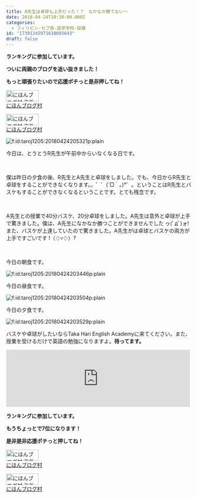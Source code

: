 ```yaml
---
title: A先生は卓球も上手だった！？　なかなか勝てない〜
date: 2018-04-24T10:30:00.000Z
categories:
  - フィリピン-セブ島-語学学校-授業
id: "17391345971638093643"
draft: false
---
```

<p><strong>ランキングに参加しています。</strong></p>
<p><strong>ついに両親のブログを追い抜きました！</strong></p>
<p><strong>もっと頑張りたいので応援ポチっと是非押してね！</strong></p>
<p><a href="//overseas.blogmura.com/studyabroad_parent/ranking.html"><img src="//overseas.blogmura.com/studyabroad_parent/img/studyabroad_parent88_31.gif" alt="にほんブログ村 海外生活ブログ 親子留学・ジュニア留学へ" width="88" height="31" border="0" /></a><br /><a href="//overseas.blogmura.com/studyabroad_parent/ranking.html">にほんブログ村</a></p>
<p><a href="//overseas.blogmura.com/cebu/ranking.html"><img src="//overseas.blogmura.com/cebu/img/cebu88_31.gif" alt="にほんブログ村 海外生活ブログ セブ島情報へ" width="88" height="31" border="0" /></a><br /><a href="//overseas.blogmura.com/cebu/ranking.html">にほんブログ村</a></p>
<p><img class="hatena-fotolife" title="f:id:taroj1205:20180424205321p:plain" src="https://cdn-ak.f.st-hatena.com/images/fotolife/t/taroj1205/20180424/20180424205321.png" alt="f:id:taroj1205:20180424205321p:plain" /></p>
<p>今日は、とうとうR先生が午前中からいなくなる日です。</p>
<p> </p>
<p>僕は昨日の夕食の後、R先生とA先生と卓球をしました。でも、今日からR先生と卓球をすることができなくなります。。゜゜(´□｀。)°゜。ということはR先生とバスケもすることができなくなるということです。とても残念です。</p>
<p> </p>
<p>A先生との授業で40分バスケ、20分卓球をしました。A先生は意外と卓球が上手で驚きました。僕は、A先生になかなか勝つことができませんでした ヮ(ﾟдﾟ)ォ! また、バスケが上達していたので驚きました。A先生がは卓球とバスケの両方が上手ですごいです !（♢▿♢）?</p>
<p> </p>
<p>今日の朝食です。</p>
<p><img class="hatena-fotolife" title="f:id:taroj1205:20180424203446p:plain" src="https://cdn-ak.f.st-hatena.com/images/fotolife/t/taroj1205/20180424/20180424203446.png" alt="f:id:taroj1205:20180424203446p:plain" /></p>
<p>今日の昼食です。</p>
<p><img class="hatena-fotolife" title="f:id:taroj1205:20180424203504p:plain" src="https://cdn-ak.f.st-hatena.com/images/fotolife/t/taroj1205/20180424/20180424203504.png" alt="f:id:taroj1205:20180424203504p:plain" /></p>
<p>今日の夕食です。</p>
<p><img class="hatena-fotolife" title="f:id:taroj1205:20180424203529p:plain" src="https://cdn-ak.f.st-hatena.com/images/fotolife/t/taroj1205/20180424/20180424203529.png" alt="f:id:taroj1205:20180424203529p:plain" /></p>
<p>バスケや卓球がしたいならTaka Hari English Academyに来てください。また、授業を受けるだけで英語の勉強になりますよ。<strong>待ってます。</strong></p>
<p><iframe class="embed-card embed-webcard" style="display: block; width: 100%; height: 155px; max-width: 500px; margin: 10px 0px;" title="セブ英語留学【TAKA HARI ENGLISH ACADEMY】親子留学が人気！とにかく「話す力」が身につく！" src="https://hatenablog-parts.com/embed?url=http%3A%2F%2Ftakaharienglish.com%2F" frameborder="0" scrolling="no"></iframe><cite class="hatena-citation"></cite></p>
<p><strong>ランキングに参加しています。</strong></p>
<p><strong>もうちょっとで7位になります！</strong></p>
<p><strong>是非是非応援ポチっと押してね！</strong></p>
<p><a href="//overseas.blogmura.com/studyabroad_parent/ranking.html"><img src="//overseas.blogmura.com/studyabroad_parent/img/studyabroad_parent88_31.gif" alt="にほんブログ村 海外生活ブログ 親子留学・ジュニア留学へ" width="88" height="31" border="0" /></a><br /><a href="//overseas.blogmura.com/studyabroad_parent/ranking.html">にほんブログ村</a></p>
<p><a href="//overseas.blogmura.com/cebu/ranking.html"><img src="//overseas.blogmura.com/cebu/img/cebu88_31.gif" alt="にほんブログ村 海外生活ブログ セブ島情報へ" width="88" height="31" border="0" /></a><br /><a href="//overseas.blogmura.com/cebu/ranking.html">にほんブログ村</a></p>
